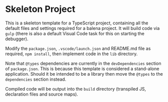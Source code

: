 # Skeleton Project

This is a skeleton template for a TypeScript project, containing all the default files and settings required for a balena project. It will build code via `gulp` (there is also a default Visual Code task for this on starting the debugger).

Modify the `package.json`, `.vscode/launch.json` and README.md file as required, `npm install`, then implement code in the `lib` directory.

Note that `@types` dependencies are currently in the `devDependencies` section of `package.json`. This is because this template is considered a stand-alone application. Should it be intended to be a library then move the `@types` to the `dependencies` section instead.

Compiled code will be output into the `build` directory (transpiled JS, declaration files and source maps).
